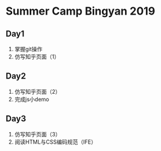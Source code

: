 # Summer Camp Bingyan 2019

## Day1 

1. 掌握git操作
2. 仿写知乎页面（1）

## Day2

1. 仿写知乎页面（2）
2. 完成js小demo

## Day3

1. 仿写知乎页面（3）
2. 阅读HTML与CSS编码规范（IFE）